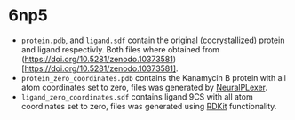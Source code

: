 # 6np5
* `protein.pdb`, and `ligand.sdf` contain the original (cocrystallized) protein and ligand respectivly. Both files where obtained from (https://doi.org/10.5281/zenodo.10373581)[https://doi.org/10.5281/zenodo.10373581].
* `protein_zero_coordinates.pdb` contains the Kanamycin B protein with all atom coordinates set to zero, files was generated by [NeuralPLexer](https://github.com/zrqiao/NeuralPLexer).
* `ligand_zero_coordinates.sdf` contains ligand 9CS with all atom coordinates set to zero, files was generated using [RDKit](https://www.rdkit.org/) functionality.

